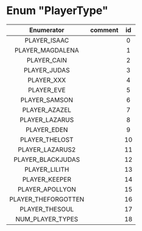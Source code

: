 # Enum "PlayerType"
|Enumerator|comment|id|
|:--:|:--:|:--:|
| PLAYER_ISAAC |  | 0 |
| PLAYER_MAGDALENA |  | 1 |
| PLAYER_CAIN |  | 2 |
| PLAYER_JUDAS |  | 3 |
| PLAYER_XXX |  | 4 |
| PLAYER_EVE |  | 5 |
| PLAYER_SAMSON |  | 6 |
| PLAYER_AZAZEL |  | 7 |
| PLAYER_LAZARUS |  | 8 |
| PLAYER_EDEN |  | 9 |
| PLAYER_THELOST |  | 10 |
| PLAYER_LAZARUS2 |  | 11 |
| PLAYER_BLACKJUDAS |  | 12 |
| PLAYER_LILITH |  | 13 |
| PLAYER_KEEPER |  | 14 |
| PLAYER_APOLLYON |  | 15 |
| PLAYER_THEFORGOTTEN |  | 16 |
| PLAYER_THESOUL |  | 17 |
| NUM_PLAYER_TYPES |  | 18 |